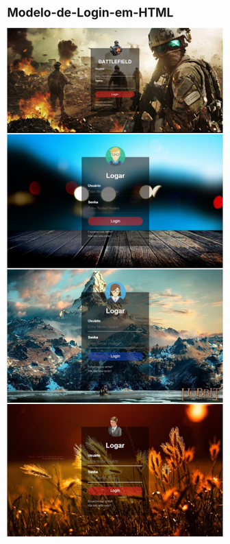 # Modelo-de-Login-em-HTML
![alt text](https://github.com/ClaytonAndrade/Modelo-de-Login-em-HTML/blob/master/img/Tela.PNG)
![alt text](https://github.com/ClaytonAndrade/Modelo-de-Login-em-HTML/blob/master/img/tela1.JPG)
![alt text](https://github.com/ClaytonAndrade/Modelo-de-Login-em-HTML/blob/master/img/tela2.JPG)
![alt text](https://github.com/ClaytonAndrade/Modelo-de-Login-em-HTML/blob/master/img/tela3.JPG)
